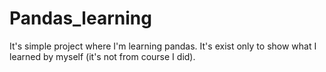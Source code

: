 # Pandas_learning
It's simple project where I'm learning pandas. It's exist only to show what I learned by myself (it's not from course I did).
